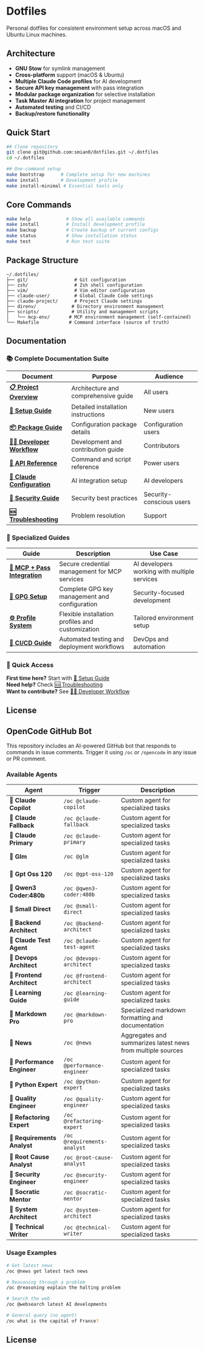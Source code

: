 # Dotfiles

Personal dotfiles for consistent environment setup across macOS and Ubuntu Linux machines.

## Architecture

- **GNU Stow** for symlink management
- **Cross-platform** support (macOS & Ubuntu)
- **Multiple Claude Code profiles** for AI development
- **Secure API key management** with pass integration
- **Modular package organization** for selective installation
- **Task Master AI integration** for project management
- **Automated testing** and CI/CD
- **Backup/restore functionality**

## Quick Start

```bash
## Clone repository
git clone git@github.com:smian0/dotfiles.git ~/.dotfiles
cd ~/.dotfiles

## One-command setup
make bootstrap      # Complete setup for new machines
make install        # Development profile
make install-minimal # Essential tools only
```

## Core Commands

```bash
make help             # Show all available commands
make install          # Install development profile
make backup           # Create backup of current configs
make status           # Show installation status
make test             # Run test suite
```

## Package Structure

```text
~/.dotfiles/
├── git/                 # Git configuration
├── zsh/                 # Zsh shell configuration
├── vim/                 # Vim editor configuration
├── claude-user/         # Global Claude Code settings
├── claude-project/      # Project Claude settings
├── direnv/             # Directory environment management
├── scripts/            # Utility and management scripts
│   └── mcp-env/       # MCP environment management (self-contained)
└── Makefile           # Command interface (source of truth)
```

## Documentation

### 📚 Complete Documentation Suite

| Document | Purpose | Audience |
|----------|---------|----------|
| **[📋 Project Overview](docs/PROJECT-OVERVIEW.md)** | Architecture and comprehensive guide | All users |
| **[🚀 Setup Guide](docs/SETUP.md)** | Detailed installation instructions | New users |
| **[📦 Package Guide](docs/PACKAGE-GUIDE.md)** | Configuration package details | Configuration users |
| **[👨‍💻 Developer Workflow](docs/DEVELOPER-WORKFLOW.md)** | Development and contribution guide | Contributors |
| **[📖 API Reference](docs/API-REFERENCE.md)** | Command and script reference | Power users |
| **[🤖 Claude Configuration](docs/CLAUDE.md)** | AI integration setup | AI developers |
| **[🔐 Security Guide](docs/SECURITY.md)** | Security best practices | Security-conscious users |
| **[🆘 Troubleshooting](docs/TROUBLESHOOTING.md)** | Problem resolution | Support |

### 🔧 Specialized Guides

| Guide | Description | Use Case |
|-------|-------------|----------|
| **[🔐 MCP + Pass Integration](scripts/mcp-env/README.md)** | Secure credential management for MCP services | AI developers working with multiple services |
| **[🔑 GPG Setup](docs/GPG-SETUP.md)** | Complete GPG key management and configuration | Security-focused development |
| **[⚙️ Profile System](PROFILES.md)** | Flexible installation profiles and customization | Tailored environment setup |
| **[🔄 CI/CD Guide](docs/CI.md)** | Automated testing and deployment workflows | DevOps and automation |

### 🎯 Quick Access

**First time here?** Start with [🚀 Setup Guide](docs/SETUP.md)  
**Need help?** Check [🆘 Troubleshooting](docs/TROUBLESHOOTING.md)  
**Want to contribute?** See [👨‍💻 Developer Workflow](docs/DEVELOPER-WORKFLOW.md)

## License
## OpenCode GitHub Bot

This repository includes an AI-powered GitHub bot that responds to commands in issue comments. Trigger it using `/oc` or `/opencode` in any issue or PR comment.

### Available Agents

| Agent | Trigger | Description |
|-------|---------|-------------|
| 🤖 **Claude Copilot** | `/oc @claude-copilot` | Custom agent for specialized tasks |
| 🤖 **Claude Fallback** | `/oc @claude-fallback` | Custom agent for specialized tasks |
| 🤖 **Claude Primary** | `/oc @claude-primary` | Custom agent for specialized tasks |
| 🤖 **Glm** | `/oc @glm` | Custom agent for specialized tasks |
| 🤖 **Gpt Oss 120** | `/oc @gpt-oss-120` | Custom agent for specialized tasks |
| 🤖 **Qwen3 Coder:480b** | `/oc @qwen3-coder:480b` | Custom agent for specialized tasks |
| 🤖 **Small Direct** | `/oc @small-direct` | Custom agent for specialized tasks |
| 🤖 **Backend Architect** | `/oc @backend-architect` | Custom agent for specialized tasks |
| 🤖 **Claude Test Agent** | `/oc @claude-test-agent` | Custom agent for specialized tasks |
| 🤖 **Devops Architect** | `/oc @devops-architect` | Custom agent for specialized tasks |
| 🤖 **Frontend Architect** | `/oc @frontend-architect` | Custom agent for specialized tasks |
| 🤖 **Learning Guide** | `/oc @learning-guide` | Custom agent for specialized tasks |
| 📝 **Markdown Pro** | `/oc @markdown-pro` | Specialized markdown formatting and documentation |
| 📰 **News** | `/oc @news` | Aggregates and summarizes latest news from multiple sources |
| 🤖 **Performance Engineer** | `/oc @performance-engineer` | Custom agent for specialized tasks |
| 🤖 **Python Expert** | `/oc @python-expert` | Custom agent for specialized tasks |
| 🤖 **Quality Engineer** | `/oc @quality-engineer` | Custom agent for specialized tasks |
| 🤖 **Refactoring Expert** | `/oc @refactoring-expert` | Custom agent for specialized tasks |
| 🤖 **Requirements Analyst** | `/oc @requirements-analyst` | Custom agent for specialized tasks |
| 🤖 **Root Cause Analyst** | `/oc @root-cause-analyst` | Custom agent for specialized tasks |
| 🤖 **Security Engineer** | `/oc @security-engineer` | Custom agent for specialized tasks |
| 🤖 **Socratic Mentor** | `/oc @socratic-mentor` | Custom agent for specialized tasks |
| 🤖 **System Architect** | `/oc @system-architect` | Custom agent for specialized tasks |
| 🤖 **Technical Writer** | `/oc @technical-writer` | Custom agent for specialized tasks |

### Usage Examples

```bash
# Get latest news
/oc @news get latest tech news

# Reasoning through a problem
/oc @reasoning explain the halting problem

# Search the web
/oc @websearch latest AI developments

# General query (no agent)
/oc what is the capital of France?
```

## License
